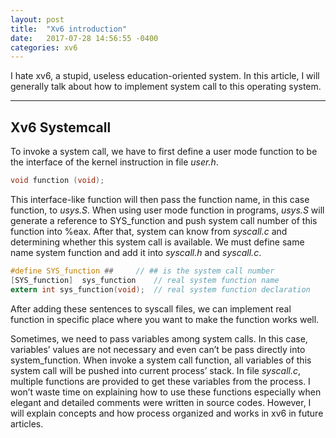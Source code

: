 ```yaml
---
layout: post
title:  "Xv6 introduction"
date:   2017-07-28 14:56:55 -0400
categories: xv6
---
```


I hate xv6, a stupid, useless education-oriented system. In this article, I will generally talk about how to implement system call to this operating system.

-------

## Xv6 Systemcall
To invoke a system call, we have to first define a user mode function to be the interface of the kernel instruction  in file *user.h*.

~~~~c
void function (void);
~~~~

This interface-like function will then pass the function name, in this case function, to *usys.S*. When using user mode function in programs, *usys.S* will generate a reference to SYS_function and push system call number of this function into %eax. After that, system can know from *syscall.c* and determining whether this system call is available. We must define same name system function and add it into *syscall.h* and *syscall.c*.

~~~~c
#define SYS_function ##		// ## is the system call number
[SYS_function]  sys_function	// real system function name
extern int sys_function(void);	// real system function declaration
~~~~

After adding these sentences to syscall files, we can implement real function in specific place where you want to make the function works well.

Sometimes, we need to pass variables among system calls. In this case, variables’ values are not necessary and even can’t be pass directly into system_function. When invoke a system call function, all variables of this system call will be pushed into current process’ stack. In file *syscall.c*, multiple functions are provided to get these variables from the process. I won’t waste time on explaining how to use these functions especially when elegant and detailed comments were written in source codes. However, I will explain concepts and how process organized and works in xv6 in future articles.
